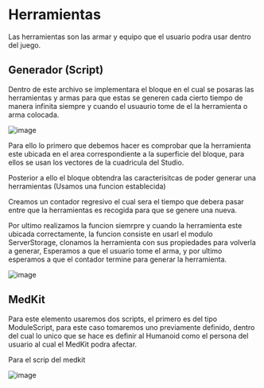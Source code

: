 # Herramientas

Las herramientas son las armar y equipo que el usuario podra usar dentro del juego.

## Generador (Script)

Dentro de este archivo se implementara el bloque en el cual se posaras las herramientas y armas para que estas se generen cada cierto tiempo de manera infinita siempre y cuando el usuaurio tome de el la herramienta o arma colocada.

![image](https://github.com/OliverGlezMoo/Proyecto_Roblox/assets/123349304/92d033fd-34ce-4218-8aa4-8d6fd7670ff2)

Para ello lo primero que debemos hacer es comprobar que la herramienta este ubicada en el area correspondiente a la superficie del bloque, para ellos se usan los vectores de la cuadricula del Studio.

Posterior a ello el bloque obtendra las caracterisitcas de poder generar una herramientas (Usamos una funcion establecida)

Creamos un contador regresivo el cual sera el tiempo que debera pasar entre que la herramientas es recogida para que se genere una nueva.

Por ultimo realizamos la funcion siemrpre y cuando la herramienta este ubicada correctamente, la funcion consiste en usarl el modulo ServerStorage, clonamos la herramienta con sus propiedades para volverla a generar, Esperamos a que el usuario tome el arma, y por ultimo esperamos a que el contador termine para generar la herramienta.

![image](https://github.com/OliverGlezMoo/Proyecto_Roblox/assets/123349304/377197fa-7fc1-4c46-a095-bcf5916fba12)

## MedKit

Para este elemento usaremos dos scripts, el primero es del tipo ModuleScript, para este caso tomaremos uno previamente definido, dentro del cual lo unico que se hace es definir al Humanoid como el persona del usuario al cual el MedKit podra afectar.

Para el scrip del medkit 

![image](https://github.com/OliverGlezMoo/Proyecto_Roblox/assets/123349304/7886f07a-4fd2-4554-a62e-777e5c3acedd)

